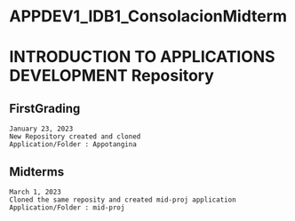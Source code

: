 # APPDEV1_IDB1_ConsolacionMidterm 

# INTRODUCTION TO APPLICATIONS DEVELOPMENT Repository
        
## FirstGrading
    January 23, 2023
    New Repository created and cloned
    Application/Folder : Appotangina

## Midterms
    March 1, 2023
    Cloned the same reposity and created mid-proj application
    Application/Folder : mid-proj
